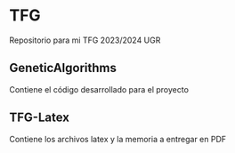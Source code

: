 # TFG
Repositorio para mi TFG 2023/2024 UGR

## GeneticAlgorithms
Contiene el código desarrollado para el proyecto

## TFG-Latex
Contiene los archivos latex y la memoria a entregar en PDF

